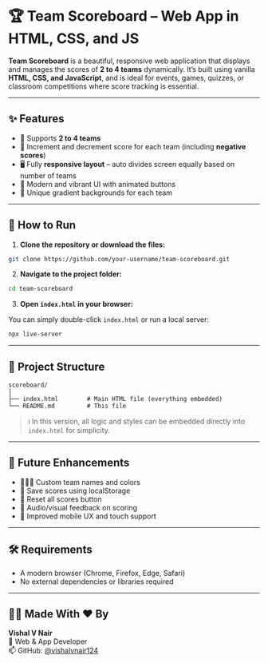 # 🏆 Team Scoreboard – Web App in HTML, CSS, and JS

**Team Scoreboard** is a beautiful, responsive web application that displays and manages the scores of **2 to 4 teams** dynamically. It’s built using vanilla **HTML, CSS, and JavaScript**, and is ideal for events, games, quizzes, or classroom competitions where score tracking is essential.

---

## ✨ Features

- 🎯 Supports **2 to 4 teams**
- 🧮 Increment and decrement score for each team (including **negative scores**)
- 🖥️ Fully **responsive layout** – auto divides screen equally based on number of teams
- 🎨 Modern and vibrant UI with animated buttons
- 🌈 Unique gradient backgrounds for each team

---

## 🚀 How to Run

1. **Clone the repository or download the files:**

```bash
git clone https://github.com/your-username/team-scoreboard.git
```

2. **Navigate to the project folder:**

```bash
cd team-scoreboard
```

3. **Open `index.html` in your browser:**

You can simply double-click `index.html` or run a local server:

```bash
npx live-server
```

---

## 🧱 Project Structure

```
scoreboard/
│
├── index.html        # Main HTML file (everything embedded)
└── README.md         # This file
```

> ℹ️ In this version, all logic and styles can be embedded directly into `index.html` for simplicity.

---

## 🧠 Future Enhancements

- 🧑‍🤝‍🧑 Custom team names and colors  
- 💾 Save scores using localStorage  
- 🔁 Reset all scores button  
- 🔔 Audio/visual feedback on scoring  
- 📱 Improved mobile UX and touch support  

---

## 🛠 Requirements

- A modern browser (Chrome, Firefox, Edge, Safari)
- No external dependencies or libraries required

---

## 👨‍💻 Made With ❤️ By

**Vishal V Nair**  
🚀 Web & App Developer  
📫 GitHub: [@vishalvnair124](https://github.com/vishalvnair124)
